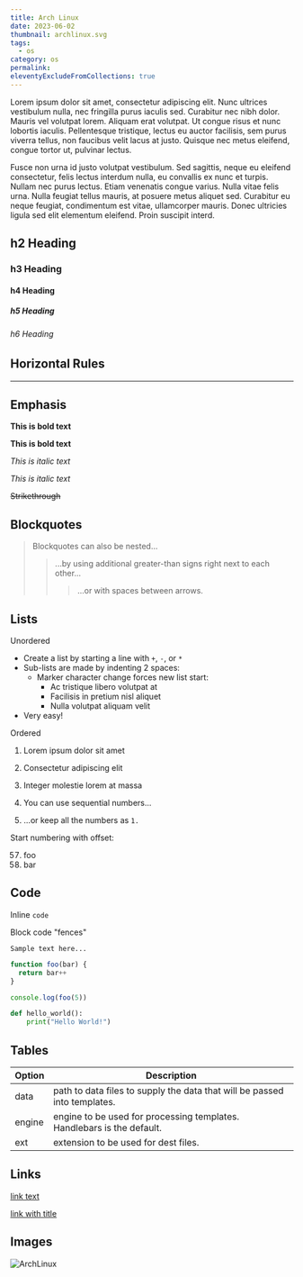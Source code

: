 ```yaml
---
title: Arch Linux
date: 2023-06-02
thumbnail: archlinux.svg
tags:
  - os
category: os
permalink: 
eleventyExcludeFromCollections: true
---
```


Lorem ipsum dolor sit amet, consectetur adipiscing elit. Nunc ultrices vestibulum nulla, nec fringilla purus iaculis sed. Curabitur nec nibh dolor. Mauris vel volutpat lorem. Aliquam erat volutpat. Ut congue risus et nunc lobortis iaculis. Pellentesque tristique, lectus eu auctor facilisis, sem purus viverra tellus, non faucibus velit lacus at justo. Quisque nec metus eleifend, congue tortor ut, pulvinar lectus.

Fusce non urna id justo volutpat vestibulum. Sed sagittis, neque eu eleifend consectetur, felis lectus interdum nulla, eu convallis ex nunc et turpis. Nullam nec purus lectus. Etiam venenatis congue varius. Nulla vitae felis urna. Nulla feugiat tellus mauris, at posuere metus aliquet sed. Curabitur eu neque feugiat, condimentum est vitae, ullamcorper mauris. Donec ultricies ligula sed elit elementum eleifend. Proin suscipit interd.

## h2 Heading

### h3 Heading

#### h4 Heading

##### h5 Heading

###### h6 Heading

## Horizontal Rules

---

## Emphasis

**This is bold text**

__This is bold text__

*This is italic text*

_This is italic text_

~~Strikethrough~~

## Blockquotes

> Blockquotes can also be nested...
>
> > ...by using additional greater-than signs right next to each other...
> >
> > > ...or with spaces between arrows.

## Lists

Unordered

- Create a list by starting a line with `+`, `-`, or `*`
- Sub-lists are made by indenting 2 spaces:
  - Marker character change forces new list start:
    - Ac tristique libero volutpat at
    * Facilisis in pretium nisl aliquet
    - Nulla volutpat aliquam velit
- Very easy!

Ordered

1. Lorem ipsum dolor sit amet
2. Consectetur adipiscing elit
3. Integer molestie lorem at massa

4. You can use sequential numbers...
5. ...or keep all the numbers as `1.`

Start numbering with offset:

57. foo
1. bar

## Code

Inline `code`

Block code "fences"

```
Sample text here...
```

```js
function foo(bar) {
  return bar++
}

console.log(foo(5))
```

```python
def hello_world():
    print("Hello World!")
```

## Tables

| Option | Description                                                               |
| ------ | ------------------------------------------------------------------------- |
| data   | path to data files to supply the data that will be passed into templates. |
| engine | engine to be used for processing templates. Handlebars is the default.    |
| ext    | extension to be used for dest files.                                      |

## Links

[link text](https://www.11ty.dev/)

[link with title](https://www.11ty.dev/docs/getting-started/ 'title text!')

## Images

![ArchLinux](/images/hello-world.webp)
